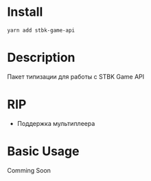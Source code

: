 # Install

```
yarn add stbk-game-api
```

# Description

Пакет типизации для работы с STBK Game API

# RIP

- Поддержка мультиплеера

# Basic Usage

Comming Soon